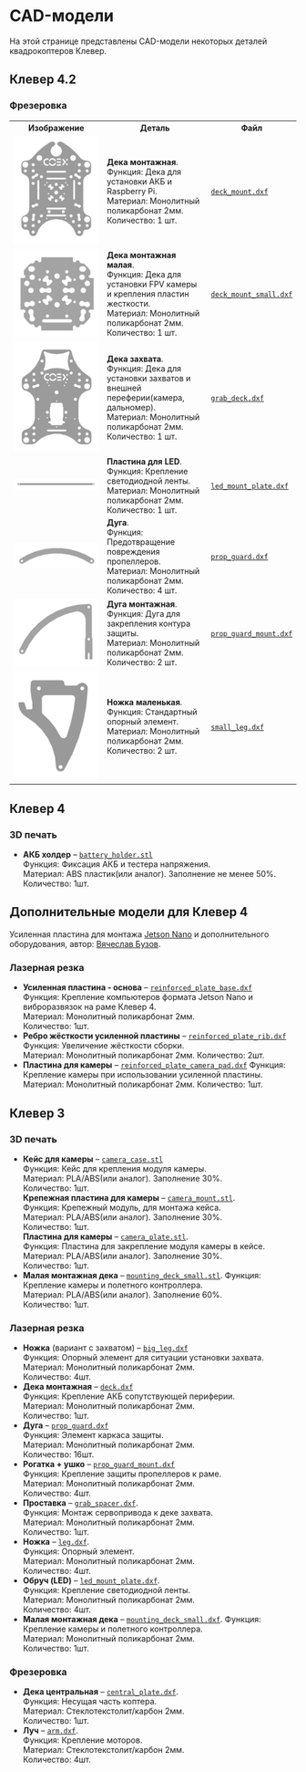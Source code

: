# CAD-модели

На этой странице представлены CAD-модели некоторых деталей квадрокоптеров Клевер.

## Клевер 4.2

### Фрезеровка

<table>
    <tr><th width=150>Изображение</th><th>Деталь</th><th width=1>Файл</th></tr>
    <tr>
        <td><img src="../assets/dxf/4.2/deck_mount.png"></td>
        <td>
            <b>Дека монтажная</b>.<br>
            Функция: Дека для установки АКБ и Raspberry Pi.<br>
            Материал: Монолитный поликарбонат 2мм.<br>
            Количество: 1 шт.
        </td>
        <td><a href="https://github.com/CopterExpress/clover/raw/master/docs/assets/dxf/4.2/deck_mount.dxf"><code>deck_mount.dxf</code></a></td>
    </tr>
    <tr>
        <td><img src="../assets/dxf/4.2/deck_mount_small.png"></td>
        <td>
            <b>Дека монтажная малая</b>.<br>
            Функция: Дека для установки FPV камеры и крепления пластин жесткости.<br>
            Материал: Монолитный поликарбонат 2мм.<br>
            Количество: 1 шт.
        </td>
        <td><a href="https://github.com/CopterExpress/clover/raw/master/docs/assets/dxf/4.2/deck_mount_small.dxf"><code>deck_mount_small.dxf</code></a></td>
    </tr>
    <tr>
        <td><img src="../assets/dxf/4.2/grab_deck.png"></td>
        <td>
            <b>Дека захвата</b>.<br>
            Функция: Дека для установки захватов и внешней переферии(камера, дальномер).<br>
            Материал: Монолитный поликарбонат 2мм.<br>
            Количество: 1 шт.
        </td>
        <td><a href="https://github.com/CopterExpress/clover/raw/master/docs/assets/dxf/4.2/grab_deck.dxf"><code>grab_deck.dxf</code></a></td>
    </tr>
    <tr>
        <td><img src="../assets/dxf/4.2/led_mount_plate.png"></td>
        <td>
            <b>Пластина для LED</b>.<br>
            Функция: Крепление светодиодной ленты.<br>
            Материал: Монолитный поликарбонат 2мм.<br>
            Количество: 1 шт.
        </td>
        <td><a href="https://github.com/CopterExpress/clover/raw/master/docs/assets/dxf/4.2/led_mount_plate.dxf"><code>led_mount_plate.dxf</code></a></td>
    </tr>
    <tr>
        <td><img src="../assets/dxf/4.2/prop_guard.png"></td>
        <td>
            <b>Дуга</b>.<br>
            Функция: Предотвращение повреждения пропеллеров.<br>
            Материал: Монолитный поликарбонат 2мм.<br>
            Количество: 4 шт.
        </td>
        <td><a href="https://github.com/CopterExpress/clover/raw/master/docs/assets/dxf/4.2/prop_guard.dxf"><code>prop_guard.dxf</code></a></td>
    </tr>
    <tr>
        <td><img src="../assets/dxf/4.2/prop_guard_mount.png"></td>
        <td>
            <b>Дуга монтажная</b>.<br>
            Функция: Дуга для закрепления контура защиты.<br>
            Материал: Монолитный поликарбонат 2мм.<br>
            Количество: 2 шт.
        </td>
        <td><a href="https://github.com/CopterExpress/clover/raw/master/docs/assets/dxf/4.2/prop_guard_mount.dxf"><code>prop_guard_mount.dxf</code></a></td>
    </tr>
    <tr>
        <td><img src="../assets/dxf/4.2/small_leg.png"></td>
        <td>
            <b>Ножка маленькая</b>.<br>
            Функция: Стандартный опорный элемент.<br>
            Материал: Монолитный поликарбонат 2мм.<br>
            Количество: 2 шт.
        </td>
        <td><a href="https://github.com/CopterExpress/clover/raw/master/docs/assets/dxf/4.2/small_leg.dxf"><code>small_leg.dxf</code></a></td>
    </tr>
</table>

## Клевер 4

### 3D печать

* **АКБ холдер** – [`battery_holder.stl`](https://github.com/CopterExpress/clover/raw/master/docs/assets/stl/battery_holder.stl)  
    Функция: Фиксация АКБ и тестера напряжения.  
    Материал: ABS пластик(или аналог). Заполнение не менее 50%.  
    Количество: 1шт.

## Дополнительные модели для Клевер 4

Усиленная пластина для монтажа [Jetson Nano](jetson_nano.md) и дополнительного оборудования, автор: [Вячеслав Бузов](https://t.me/buzyakabarbuzyaka).

### Лазерная резка

* **Усиленная пластина - основа** – [`reinforced_plate_base.dxf`](https://github.com/CopterExpress/clover/raw/master/docs/assets/dxf/reinforced_plate_base.dxf)  
    Функция: Крепление компьютеров формата Jetson Nano и виброразвязок на раме Клевер 4.  
    Материал: Монолитный поликарбонат 2мм.  
    Количество: 1шт.
* **Ребро жёсткости усиленной пластины** – [`reinforced_plate_rib.dxf`](https://github.com/CopterExpress/clover/raw/master/docs/assets/dxf/reinforced_plate_rib.dxf)  
    Функция: Увеличение жёсткости сборки.  
    Материал: Монолитный поликарбонат 2мм.
    Количество: 2шт.
* **Пластина для камеры** – [`reinforced_plate_camera_pad.dxf`](https://github.com/CopterExpress/clover/raw/master/docs/assets/dxf/reinforced_plate_camera_pad.dxf)
    Функция: Крепление камеры при использовании усиленной пластины.  
    Материал: Монолитный поликарбонат 2мм.
    Количество: 1шт.

## Клевер 3

### 3D печать

* **Кейс для камеры** – [`camera_case.stl`](https://github.com/CopterExpress/clover/raw/master/docs/assets/stl/camera_case.stl)  
    Функция: Кейс для крепления модуля камеры.  
    Материал: PLA/ABS(или аналог). Заполнение 30%.  
    Количество: 1шт.  
    **Крепежная пластина для камеры** – [`camera_mount.stl`](https://github.com/CopterExpress/clover/raw/master/docs/assets/stl/camera_mount.stl).  
    Функция: Крепежный модуль, для монтажа кейса.  
    Материал: PLA/ABS(или аналог). Заполнение 30%.  
    Количество: 1шт.  
    **Пластина для камеры** – [`camera_plate.stl`](https://github.com/CopterExpress/clover/raw/master/docs/assets/stl/camera_plate.stl).  
    Функция: Пластина для закрепление модуля камеры в кейсе.  
    Материал: PLA/ABS(или аналог). Заполнение 30%.  
    Количество: 1шт.
* **Малая монтажная дека** – [`mounting_deck_small.stl`](https://github.com/CopterExpress/clover/raw/master/docs/assets/stl/mounting_deck_small.stl).
    Функция: Крепление камеры и полетного контроллера.  
    Материал: PLA/ABS(или аналог). Заполнение 60%.  
    Количество: 1шт.

### Лазерная резка

* **Ножка** (вариант с захватом) – [`big_leg.dxf`](https://github.com/CopterExpress/clover/raw/master/docs/assets/dxf/big_leg.dxf)  
    Функция: Опорный элемент для ситуации установки захвата.  
    Материал: Монолитный поликарбонат 2мм.  
    Количество: 4шт.
* **Дека монтажная** – [`deck.dxf`](https://github.com/CopterExpress/clover/raw/master/docs/assets/dxf/deck.dxf)  
    Функция: Крепление АКБ сопутствующей периферии.  
    Материал: Монолитный поликарбонат 2мм.  
    Количество: 1шт.
* **Дуга** – [`prop_guard.dxf`](https://github.com/CopterExpress/clover/raw/master/docs/assets/dxf/prop_guard.dxf)  
    Функция: Элемент каркаса защиты.  
    Материал: Монолитный поликарбонат 2мм.  
    Количество: 16шт.
* **Рогатка + ушко** – [`prop_guard_mount.dxf`](https://github.com/CopterExpress/clover/raw/master/docs/assets/dxf/prop_guard_mount.dxf)  
    Функция: Крепление защиты пропеллеров к раме.  
    Материал: Монолитный поликарбонат 2мм.  
    Количество: 4шт.
* **Проставка** – [`grab_spacer.dxf`](https://github.com/CopterExpress/clover/raw/master/docs/assets/dxf/grab_spacer.dxf).  
    Функция: Монтаж сервопривода к деке захвата.  
    Материал: Монолитный поликарбонат 2мм.  
    Количество: 1шт.
* **Ножка** – [`leg.dxf`](https://github.com/CopterExpress/clover/raw/master/docs/assets/dxf/leg.dxf).  
    Функция: Опорный элемент.  
    Материал: Монолитный поликарбонат 2мм.  
    Количество: 4шт.
* **Обруч (LED)** – [`led_mount_plate.dxf`](https://github.com/CopterExpress/clover/raw/master/docs/assets/dxf/led_mount_plate.dxf).  
    Функция: Крепление светодиодной ленты.  
    Материал: Монолитный поликарбонат 2мм.  
    Количество: 4шт.
* **Малая монтажная дека** – [`mounting_deck_small.dxf`](https://github.com/CopterExpress/clover/raw/master/docs/assets/dxf/mounting_deck_small.dxf).
    Функция: Крепление камеры и полетного контроллера.  
    Материал: Монолитный поликарбонат 2мм.  
    Количество: 1шт.

### Фрезеровка

* **Дека центральная** – [`central_plate.dxf`](https://github.com/CopterExpress/clover/raw/master/docs/assets/dxf/central_plate.dxf).  
    Функция: Несущая часть коптера.  
    Материал: Стеклотекстолит/карбон 2мм.  
    Количество: 1шт.
* **Луч** – [`arm.dxf`](https://github.com/CopterExpress/clover/raw/master/docs/assets/dxf/arm.dxf).  
    Функция: Крепление моторов.  
    Материал: Стеклотекстолит/карбон 2мм.  
    Количество: 4шт.
